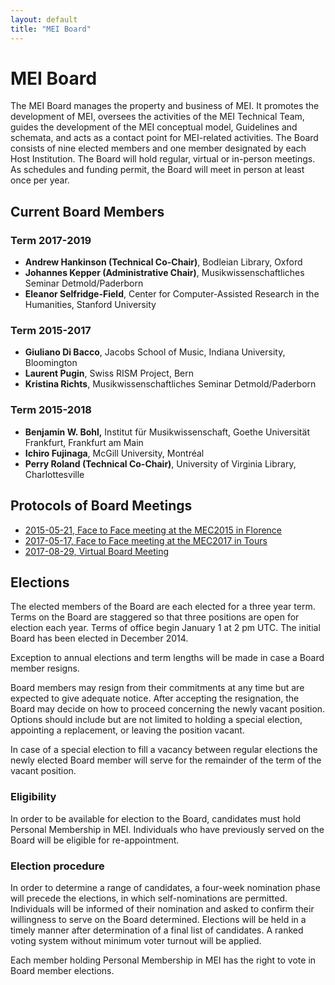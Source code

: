 ```yaml
---
layout: default
title: "MEI Board"
---
```

# MEI Board

The MEI Board manages the property and business of MEI. It promotes the development of MEI, oversees the activities of the MEI Technical Team, guides the development of the MEI conceptual model, Guidelines and schemata, and acts as a contact point for MEI-related activities. The Board consists of nine elected members and one member designated by each Host Institution. The Board will hold regular, virtual or in-person meetings. As schedules and funding permit, the Board will meet in person at least once per year.

## Current Board Members

### Term 2017-2019

* **Andrew Hankinson (Technical Co-Chair)**, Bodleian Library, Oxford 
* **Johannes Kepper (Administrative Chair)**, Musikwissenschaftliches Seminar Detmold/Paderborn 
* **Eleanor Selfridge-Field**, Center for Computer-Assisted Research in the Humanities, Stanford University

### Term 2015-2017

* **Giuliano Di Bacco**, Jacobs School of Music, Indiana University, Bloomington 
* **Laurent Pugin**, Swiss RISM Project, Bern 
* **Kristina Richts**, Musikwissenschaftliches Seminar Detmold/Paderborn

### Term 2015-2018

* **Benjamin W. Bohl,** Institut für Musikwissenschaft, Goethe Universität Frankfurt, Frankfurt am Main
* **Ichiro Fujinaga**, McGill University, Montréal 
* **Perry Roland (Technical Co-Chair)**, University of Virginia Library, Charlottesville

## Protocols of Board Meetings

* [2015-05-21, Face to Face meeting at the MEC2015 in Florence](http://music-encoding.org/communitymei-organizationmei-boardmeetings2015-05-21/)
* [2017-05-17, Face to Face meeting at the MEC2017 in Tours](http://music-encoding.org/?p=2283)
* [2017-08-29, Virtual Board Meeting](http://music-encoding.org/2017-08-29-virtual-board-meeting/)

## Elections

The elected members of the Board are each elected for a three year term. Terms on the Board are staggered so that three positions are open for election each year. Terms of office begin January 1 at 2 pm UTC. The initial Board has been elected in December 2014.

Exception to annual elections and term lengths will be made in case a Board member resigns.

Board members may resign from their commitments at any time but are expected to give adequate notice. After accepting the resignation, the Board may decide on how to proceed concerning the newly vacant position. Options should include but are not limited to holding a special election, appointing a replacement, or leaving the position vacant.

In case of a special election to fill a vacancy between regular elections the newly elected Board member will serve for the remainder of the term of the vacant position.

### Eligibility

In order to be available for election to the Board, candidates must hold Personal Membership in MEI. Individuals who have previously served on the Board will be eligible for re-appointment.

### Election procedure

In order to determine a range of candidates, a four-week nomination phase will precede the elections, in which self-nominations are permitted. Individuals will be informed of their nomination and asked to confirm their willingness to serve on the Board determined. Elections will be held in a timely manner after determination of a final list of candidates. A ranked voting system without minimum voter turnout will be applied.

Each member holding Personal Membership in MEI has the right to vote in Board member elections.
